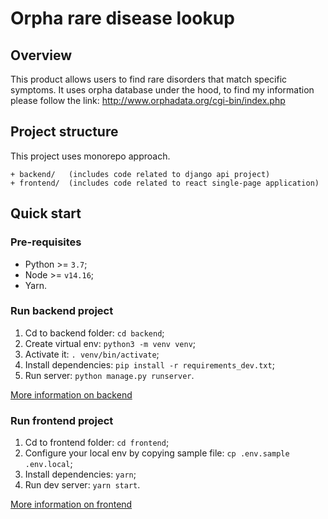 # Orpha rare disease lookup

## Overview

This product allows users to find rare disorders that match specific symptoms. 
It uses orpha database under the hood, to find my information please follow the 
link: http://www.orphadata.org/cgi-bin/index.php 

## Project structure

This project uses monorepo approach. 

```
+ backend/   (includes code related to django api project)
+ frontend/  (includes code related to react single-page application)
```

## Quick start

### Pre-requisites

- Python >= `3.7`;
- Node >= `v14.16`;
- Yarn.

### Run backend project

1. Cd to backend folder: `cd backend`;
2. Create virtual env: `python3 -m venv venv`;
3. Activate it: `. venv/bin/activate`;
4. Install dependencies: `pip install -r requirements_dev.txt`;
5. Run server: `python manage.py runserver`.

[More information on backend](backend/README.md)

### Run frontend project

1. Cd to frontend folder: `cd frontend`;
2. Configure your local env by copying sample file: `cp .env.sample .env.local`;
3. Install dependencies: `yarn`;
4. Run dev server: `yarn start`.

[More information on frontend](frontend/README.md)
